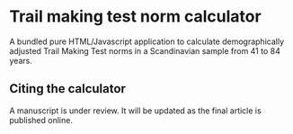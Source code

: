 # Trail making test norm calculator

A bundled pure HTML/Javascript application to calculate demographically adjusted Trail Making Test norms in a Scandinavian
sample from 41 to 84 years. 



## Citing the calculator
A manuscript is under review. It will be updated as the final article is published online. 
